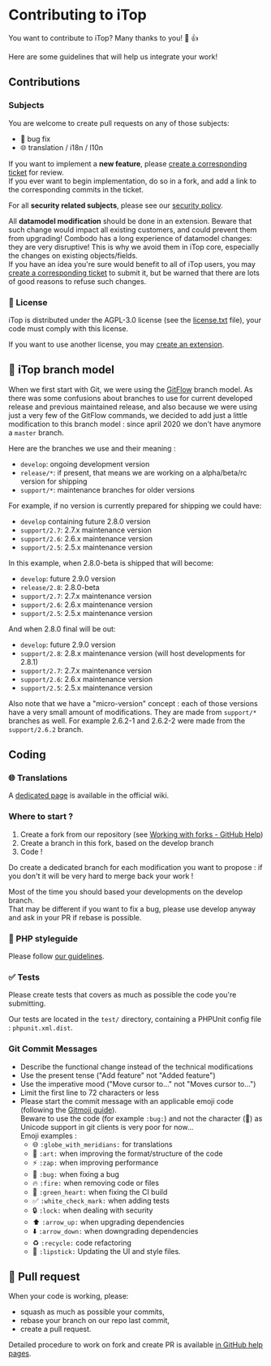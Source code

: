 # Contributing to iTop

You want to contribute to iTop? Many thanks to you! 🎉 👍

Here are some guidelines that will help us integrate your work!


## Contributions

### Subjects
You are welcome to create pull requests on any of those subjects:

* 🐛 bug fix
* 🌐 translation / i18n / l10n

If you want to implement a **new feature**, please [create a corresponding ticket](https://sourceforge.net/p/itop/tickets/new/) for review.   
If you ever want to begin implementation, do so in a fork, and add a link to the corresponding commits in the ticket.

For all **security related subjects**, please see our [security policy](SECURITY.md).

All **datamodel modification** should be done in an extension. Beware that such change would 
impact all existing customers, and could prevent them from 
upgrading!
Combodo has a long experience of datamodel changes: they are very disruptive! 
This is why we avoid them in iTop core, especially the changes on existing objects/fields.   
If you have an idea you're sure would benefit to all of iTop users, you may 
[create a corresponding ticket](https://sourceforge.net/p/itop/tickets/new/) to submit it, but be warned that there are lots of good 
reasons to refuse such changes.

### 📄 License
iTop is distributed under the AGPL-3.0 license (see the [license.txt] file),
your code must comply with this license.

If you want to use another license, you may [create an extension][wiki new ext].

[license.txt]: https://github.com/Combodo/iTop/blob/develop/license.txt
[wiki new ext]: https://www.itophub.io/wiki/page?id=latest%3Acustomization%3Astart#by_writing_your_own_extension


## 🔀 iTop branch model

When we first start with Git, we were using the [GitFlow](https://nvie.com/posts/a-successful-git-branching-model/) branch model. As
 there was some confusions about branches to use for current developed release and previous maintained release, and also because we were
 using just a very few of the GitFlow commands, we decided to add just a little modification to this branch model : since april 2020
  we don't have anymore a `master` branch.

Here are the branches we use and their meaning : 

- `develop`: ongoing development version
- `release/*`: if present, that means we are working on a alpha/beta/rc version for shipping
- `support/*`: maintenance branches for older versions

For example, if no version is currently prepared for shipping we could have:

- `develop` containing future 2.8.0 version
- `support/2.7`: 2.7.x maintenance version
- `support/2.6`: 2.6.x maintenance version
- `support/2.5`: 2.5.x maintenance version

In this example, when 2.8.0-beta is shipped that will become:

- `develop`: future 2.9.0 version
- `release/2.8`: 2.8.0-beta
- `support/2.7`: 2.7.x maintenance version
- `support/2.6`: 2.6.x maintenance version
- `support/2.5`: 2.5.x maintenance version

And when 2.8.0 final will be out:

- `develop`: future 2.9.0 version
- `support/2.8`: 2.8.x maintenance version (will host developments for 2.8.1)
- `support/2.7`: 2.7.x maintenance version
- `support/2.6`: 2.6.x maintenance version
- `support/2.5`: 2.5.x maintenance version

Also note that we have a "micro-version" concept : each of those versions have a very small amount of modifications. They are made from
 `support/*` branches as well. For example 2.6.2-1 and 2.6.2-2 were made from the `support/2.6.2` branch. 


## Coding

### 🌐 Translations

A [dedicated page](https://www.itophub.io/wiki/page?id=latest%3Acustomization%3Atranslation) is available in the official wiki.

### Where to start ?

1. Create a fork from our repository (see [Working with forks - GitHub Help](https://help.github.com/en/github/collaborating-with-issues-and-pull-requests/working-with-forks))
2. Create a branch in this fork, based on the develop branch
3. Code !

Do create a dedicated branch for each modification you want to propose : if you don't it will be very hard to merge back your work !

Most of the time you should based your developments on the develop branch.    
That may be different if you want to fix a bug, please use develop anyway and ask in your PR if rebase is possible.


### 🎨 PHP styleguide

Please follow [our guidelines](https://www.itophub.io/wiki/page?id=latest%3Acustomization%3Acoding_standards).

### ✅ Tests

Please create tests that covers as much as possible the code you're submitting.

Our tests are located in the `test/` directory, containing a PHPUnit config file : `phpunit.xml.dist`.

### Git Commit Messages

* Describe the functional change instead of the technical modifications
* Use the present tense ("Add feature" not "Added feature")
* Use the imperative mood ("Move cursor to..." not "Moves cursor to...")
* Limit the first line to 72 characters or less
* Please start the commit message with an applicable emoji code (following the [Gitmoji guide](https://gitmoji.dev/)).  
  Beware to use the code (for example `:bug:`) and not the character (🐛) as Unicode support in git clients is very poor for now...  
  Emoji examples :
    * 🌐 `:globe_with_meridians:` for translations
    * 🎨 `:art:` when improving the format/structure of the code
    * ⚡️ `:zap:` when improving performance
    * 🐛 `:bug:` when fixing a bug
    * 🔥 `:fire:` when removing code or files
    * 💚 `:green_heart:` when fixing the CI build
    * ✅ `:white_check_mark:` when adding tests
    * 🔒 `:lock:` when dealing with security
    * ⬆️ `:arrow_up:` when upgrading dependencies
    * ⬇️ `:arrow_down:` when downgrading dependencies
    * ♻️ `:recycle:` code refactoring
    * 💄 `:lipstick:` Updating the UI and style files.  
  

## 👥 Pull request

When your code is working, please:

* squash as much as possible your commits,
* rebase your branch on our repo last commit,
* create a pull request.

Detailed procedure to work on fork and create PR is available [in GitHub help pages](https://help.github.com/articles/creating-a-pull-request-from-a-fork/).
